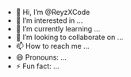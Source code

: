 - 👋 Hi, I’m @ReyzXCode
- 👀 I’m interested in ...
- 🌱 I’m currently learning ...
- 💞️ I’m looking to collaborate on ...
- 📫 How to reach me ...
- 😄 Pronouns: ...
- ⚡ Fun fact: ...

<!---
Putr4Modz/Putr4Modz is a ✨ special ✨ repository because its `README.md` (this file) appears on your GitHub profile.
You can click the Preview link to take a look at your changes.
--->
